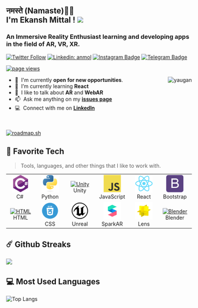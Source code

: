 <h2>नमस्ते (Namaste)🙏🏻
 <br/>I'm Ekansh Mittal ! <img src="https://media.giphy.com/media/3ohhwMDyS6rv3sB8yI/giphy.gif" width="60"></h2>
<h3 align="left">An Immersive Reality Enthusiast learning and developing apps in the field of AR, VR, XR.</h3>

[![Twitter Follow](https://img.shields.io/twitter/follow/ekansh_mittal?label=Follow)](https://twitter.com/intent/follow?screen_name=ekansh_mittal)
[![Linkedin: anmol](https://img.shields.io/badge/-ekansh-blue?style=flat-square&logo=Linkedin&logoColor=white&link=https://www.linkedin.com/in/ekansh-mittal/)](https://www.linkedin.com/in/ekansh-mittal/)
[![Instagram Badge](https://img.shields.io/badge/-ekansh-e4405f?style=flat-square&logo=Instagram&logoColor=white)](https://www.instagram.com/the_undeviated_soul/?hl=en)
[![Telegram Badge](https://img.shields.io/badge/-ekansh-0088cc?style=flat-square&logo=Telegram&logoColor=white)](https://t.me/iamyaugan)


<p align="left">
  <a href="https://github.com/Yaugan/yaugan">
    <img src="https://komarev.com/ghpvc/?username=yaugan" alt="page views" />
  </a>
</p>

<a href="#yaugan-title">
  <img src="https://github-readme-stats.vercel.app/api?username=yaugan&show_icons=true&count_private=true&include_all_commits=true" alt="yaugan" align="right" />
</a>

- :office: &nbsp;I'm currently **open for new opportunities**.
- :seedling: &nbsp;I’m currently learning **React**
- :speech_balloon: &nbsp;I like to talk about **AR** and **WebAR**
- :mailbox: &nbsp;Ask me anything on my **[issues page]**
- :computer: &nbsp;Connect with me on **[LinkedIn]**

<br>

[![roadmap.sh](https://roadmap.sh/card/wide/683aaa69d3156c8eaf241ca6?variant=dark)](https://roadmap.sh)

<h2 align="left" id="yaugan-tech">🌟 Favorite Tech</h2>

> Tools, languages, and other things that I like to work with.

<table>
  <tr>
    <td align="center" width="96">
      <a href="#yaugan-tech">
        <img src="./img/csharp-original.svg" width="48" height="48" alt="C#" />
      </a>
      <br>C#&nbsp;
    </td>
    <td align="center" width="96">
      <a href="#yaugan-tech">
        <img src="./img/python-original.svg" width="48" height="48" alt="Python" />
      </a>
      <br>Python
    </td>
    <td align="center" width="96">
      <a href="#yaugan-tech">
        <img src="https://simpleicons.org/icons/unity.svg" width="48" height="48" alt="Unity" />
      </a>
      <br>Unity
    </td>
    <td align="center" width="96">
      <a href="#yaugan-tech">
        <img src="./img/javascript-original.svg" width="48" height="48" alt="JavaScript" />
      </a>
      <br>JavaScript
    </td>
    <td align="center" width="96">
      <a href="#yaugan-tech" >
        <img src="./img/react-original.svg" width="48" height="48" alt="React" />
      </a>
      <br>React
    </td>
    <td align="center" width="96">
      <a href="#yaugan-tech">
        <img src="./img/bootstrap-plain.svg" width="48" height="48" alt="Bootstrap" />
      </a>
      <br>Bootstrap
    </td>
  </tr>
  <tr>
    <td align="center" width="96">
      <a href="#yaugan-tech">
        <img src="https://simpleicons.org/icons/html5.svg" width="48" height="48" alt="HTML" />
      </a>
      <br>HTML
    </td>
    <td align="center" width="96"> 
      <a href="#yaugan-tech" >
        <img src="./img/css3.png" width="48" height="48" alt="CSS" />
      </a>
      <br>CSS
    </td>
    <td align="center" width="96">
      <a href="#yaugan-tech" >
        <img src="./img/unreal.svg" width="48" height="48" alt="Unreal Engine" />
      </a>
      <br>Unreal
    </td>
    <td align="center"  width="96">
      <a href="#yaugan-tech">
        <img src="./img/sparkAR.png" width="48" height="48" alt="SparkAR" />
      </a>
      <br>SparkAR
    </td>
    <td align="center"  width="96">
      <a href="#yaugan-tech">
        <img src="./img/lens-studio.png" width="48" height="48" alt="Lens Studio" />
      </a>
      <br>Lens
    </td>
    <td align="center" width="96">
      <a href="#yaugan-tech">
        <img src="https://simpleicons.org/icons/blender.svg" width="48" height="48" alt="Blender" />
      </a>
      <br>Blender
    </td>
  </tr>
</table>


<h2 align="left" id="yaugan-tech">☄️ Github Streaks</h2>
<img height="180em" src="https://github-readme-streak-stats.herokuapp.com/?user=yaugan&hide_border=true" />


<h2 align="left" id="yaugan-tech">💻 Most Used Languages</h2>

![Top Langs](https://github-readme-stats.vercel.app/api/top-langs/?username=yaugan&hide=TeX&layout=compact)

<!-- links -->
[issues page]: https://github.com/Yaugan/Yaugan/issues "Yaugan/issues"
[linkedin]: https://www.linkedin.com/in/ekansh-mittal/ "Ekansh Mittal LinkedIn"
